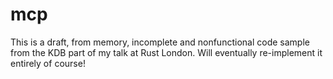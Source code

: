 # mcp

This is a draft, from memory, incomplete and nonfunctional code sample from the KDB part of my talk at Rust London. 
Will eventually re-implement it entirely of course!
